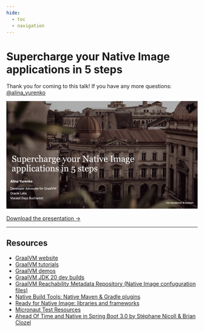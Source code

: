 ```yaml
---
hide:
  - toc
  - navigation
---
```


# Supercharge your Native Image applications in 5 steps

Thank you for coming to this talk! If you have any more questions: [@alina_yurenko](https://twitter.com/alina_yurenko)

<a href="SUPERCHARGE-VD-Bucharest.pdf">
<img src="graalvm-voxxed-bucharest.png" width="800">
</a>

[Download the presentation →](SUPERCHARGE-VD-Bucharest.pdf)

--------------


## Resources

* [GraalVM website](https://www.graalvm.org/)
* [GraalVM tutorials](https://www.graalvm.org/latest/native-image/guides/)
* [GraalVM demos](https://github.com/graalvm/graalvm-demos)
* [GraalVM JDK 20 dev builds](https://github.com/graalvm/graalvm-ce-dev-builds/releases)
* [GraalVM Reachability Metadata Repository (Native Image confuguration files)](https://github.com/oracle/graalvm-reachability-metadata)
* [Native Build Tools: Native Maven & Gradle plugins](https://github.com/graalvm/native-build-tools)
* [Ready for Native Image: libraries and frameworks](https://www.graalvm.org/native-image/libraries-and-frameworks/)
* [Micronaut Test Resources](https://melix.github.io/blog/2022/08/micronaut-test-resources.html)
* [Ahead Of Time and Native in Spring Boot 3.0 by Stéphane Nicoll & Brian Clozel](https://www.youtube.com/watch?v=TS4DpYSmfXk)